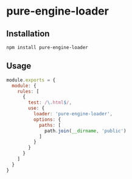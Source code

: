 # pure-engine-loader

## Installation

```
npm install pure-engine-loader
```

## Usage

```js
module.exports = {
  module: {
    rules: [
      {
        test: /\.html$/,
        use: {
          loader: 'pure-engine-loader',
          options: {
            paths: [
              path.join(__dirname, 'public')
            ]
          }
        }
      }
    ]
  }
}
